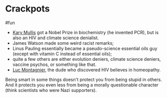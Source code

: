 # Crackpots

#fun

* [Kary Mullis](https://en.wikipedia.org/wiki/Kary_Mullis) got a Nobel Prize in biochemistry (he invented PCR), but is also an HIV and climate science denialist. 
* James Watson made some weird racist remarks; 
* Linus Pauling essentially became a pseudo-science essential oils guy (except with vitamin C instead of essential oils); 
* quite a few others are either evolution deniers, climate science deniers, vaccine psychos, or something like that.
* [Luc Montagnier](https://en.wikipedia.org/wiki/Luc_Montagnier), the dude who discovered HIV believes in homeopathy.
 
Being smart in some things doesn't protect you from being stupid in others. And it protects you even less from being a morally questionable character (think scientists who were Nazi supporters).